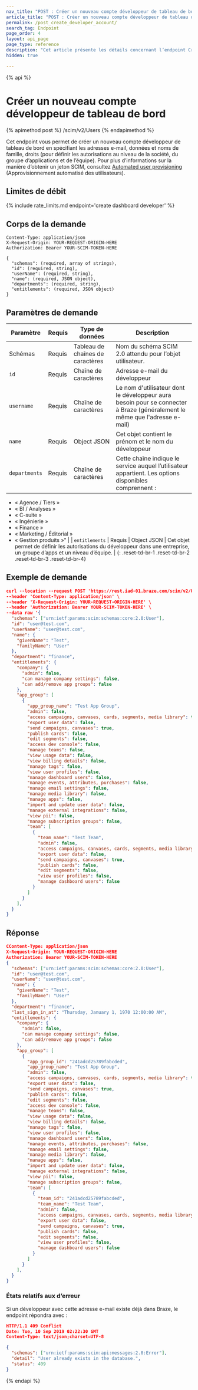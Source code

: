 ```yaml
---
nav_title: "POST : Créer un nouveau compte développeur de tableau de bord"
article_title: "POST : Créer un nouveau compte développeur de tableau de bord"
permalink: /post_create_developer_account/
search_tag: Endpoint
page_order: 4
layout: api_page
page_type: reference
description: "Cet article présente les détails concernant l’endpoint Créer un nouveau compteur développeur de tableau de bord."
hidden: true

---
```


{% api %}
# Créer un nouveau compte développeur de tableau de bord
{% apimethod post %}
/scim/v2/Users
{% endapimethod %}

Cet endpoint vous permet de créer un nouveau compte développeur de tableau de bord en spécifiant les adresses e-mail, données et noms de famille, droits (pour définir les autorisations au niveau de la société, du groupe d’applications et de l’équipe). Pour plus d’informations sur la manière d’obtenir un jeton SCIM, consultez [Automated user provisioning]({{site.baseurl}}/scim/automated_user_provisioning/) (Approvisionnement automatisé des utilisateurs). 

## Limites de débit

{% include rate_limits.md endpoint='create dashboard developer' %}

## Corps de la demande
```
Content-Type: application/json
X-Request-Origin: YOUR-REQUEST-ORIGIN-HERE
Authorization: Bearer YOUR-SCIM-TOKEN-HERE
```
```
{
  "schemas": (required, array of strings),
  "id": (required, string),
  "userName": (required, string),
  "name": (required, JSON object),
  "departments": (required, string),
  "entitlements": (required, JSON object)
}
```

## Paramètres de demande

| Paramètre | Requis | Type de données | Description |
| --------- | -------- | --------- | ----------- |
| Schémas | Requis | Tableau de chaînes de caractères | Nom du schéma SCIM 2.0 attendu pour l’objet utilisateur. |
| `id` | Requis | Chaîne de caractères | Adresse e-mail du développeur |
| `username` | Requis | Chaîne de caractères | Le nom d'utilisateur dont le développeur aura besoin pour se connecter à Braze (généralement le même que l'adresse e-mail) |
| `name` | Requis | Object JSON | Cet objet contient le prénom et le nom du développeur |
| `departments` | Requis | Chaîne de caractères | Cette chaîne indique le service auquel l’utilisateur appartient. Les options disponibles comprennent :<br>
- « Agence / Tiers »<br>
- « BI / Analyses »<br>
- « C-suite »<br>
- « Ingénierie »<br>
- « Finance »<br>
- « Marketing / Éditorial »<br>
- « Gestion produits »" |
| `entitlements` | Requis | Object JSON | Cet objet permet de définir les autorisations du développeur dans une entreprise, un groupe d’apps et un niveau d’équipe. |
{: .reset-td-br-1 .reset-td-br-2 .reset-td-br-3  .reset-td-br-4}

## Exemple de demande
```json
curl --location --request POST 'https://rest.iad-01.braze.com/scim/v2/Users' \
--header 'Content-Type: application/json' \
--header 'X-Request-Origin: YOUR-REQUEST-ORIGIN-HERE' \
--header 'Authorization: Bearer YOUR-SCIM-TOKEN-HERE' \
--data raw '{
  "schemas": ["urn:ietf:params:scim:schemas:core:2.0:User"],
  "id": "user@test.com",
  "userName": "user@test.com",
  "name": {
    "givenName": "Test",
    "familyName": "User"
  },
  "department": "finance",
  "entitlements": {
    "company": {
      "admin": false,
      "can manage company settings": false,
      "can add/remove app groups": false
    },
    "app_group": [
      {
        "app_group_name": "Test App Group",
        "admin": false,
        "access campaigns, canvases, cards, segments, media library": true,
        "export user data": false,
        "send campaigns, canvases": true,
        "publish cards": false,
        "edit segments": false,
        "access dev console": false,
        "manage teams": false,
        "view usage data": false,
        "view billing details": false,
        "manage tags": false,
        "view user profiles": false,
        "manage dashboard users": false,
        "manage events, attributes, purchases": false,
        "manage email settings": false,
        "manage media library": false,
        "manage apps": false,
        "import and update user data": false,
        "manage external integrations": false,
        "view pii": false,
        "manage subscription groups": false,
        "team": [
          {
            "team_name": "Test Team",
            "admin": false,
            "access campaigns, canvases, cards, segments, media library": true,
            "export user data": false,
            "send campaigns, canvases": true,
            "publish cards": false,
            "edit segments": false,
            "view user profiles": false,
            "manage dashboard users": false
          } 
        ]
      } 
    ],
  }
}
```

## Réponse
```json
CContent-Type: application/json
X-Request-Origin: YOUR-REQUEST-ORIGIN-HERE
Authorization: Bearer YOUR-SCIM-TOKEN-HERE
{
  "schemas": ["urn:ietf:params:scim:schemas:core:2.0:User"],
  "id": "user@test.com",
  "userName": "user@test.com",
  "name": {
    "givenName": "Test",
    "familyName": "User"
  },
  "department": "finance",
  "last_sign_in_at": "Thursday, January 1, 1970 12:00:00 AM",
  "entitlements": {
    "company": {
      "admin": false,
      "can manage company settings": false,
      "can add/remove app groups": false
    },
    "app_group": [
      {
        "app_group_id": "241adcd25789fabcded",
        "app_group_name": "Test App Group",
        "admin": false,
        "access campaigns, canvases, cards, segments, media library": true,
        "export user data": false,
        "send campaigns, canvases": true,
        "publish cards": false,
        "edit segments": false,
        "access dev console": false,
        "manage teams": false,
        "view usage data": false,
        "view billing details": false,
        "manage tags": false,
        "view user profiles": false,
        "manage dashboard users": false,
        "manage events, attributes, purchases": false,
        "manage email settings": false,
        "manage media library": false,
        "manage apps": false,
        "import and update user data": false,
        "manage external integrations": false,
        "view pii": false,
        "manage subscription groups": false,
        "team": [
          {
            "team_id": "241adcd25789fabcded",
            "team_name": "Test Team",
            "admin": false,
            "access campaigns, canvases, cards, segments, media library": true,
            "export user data": false,
            "send campaigns, canvases": true,
            "publish cards": false,
            "edit segments": false,
            "view user profiles": false,
            "manage dashboard users": false   
          } 
        ]
      } 
    ],
  }
}
```

### États relatifs aux d’erreur

Si un développeur avec cette adresse e-mail existe déjà dans Braze, le endpoint répondra avec :
```json
HTTP/1.1 409 Conflict
Date: Tue, 10 Sep 2019 02:22:30 GMT
Content-Type: text/json;charset=UTF-8

{
  "schemas": ["urn:ietf:params:scim:api:messages:2.0:Error"],
  "detail": "User already exists in the database.",
  "status": 409
}
```
{% endapi %}
